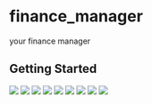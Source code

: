 # finance_manager

your finance manager

## Getting Started


![](C:/Users/Hpp/Desktop/Screenshot_2022-07-22-19-13-27-16.jpg)
![](C:/Users/Hpp/Desktop/Screenshot_2022-07-22-19-13-14-91.jpg)
![](C:/Users/Hpp/Desktop/Screenshot_2022-07-22-19-13-23-43.jpg)
![](C:/Users/Hpp/Desktop/Screenshot_2022-07-22-19-12-06-99.jpg)
![](C:/Users/Hpp/Desktop/Screenshot_2022-07-22-19-11-51-72.jpg)
![](C:/Users/Hpp/Desktop/Screenshot_2022-07-22-19-11-51-72.jpg)
![](C:/Users/Hpp/Desktop/Screenshot_2022-07-22-19-13-14-91.jpg)
![](C:/Users/Hpp/Desktop/Screenshot_2022-07-22-19-13-23-43.jpg)
![](C:/Users/Hpp/Desktop/Screenshot_2022-07-22-19-12-06-99.jpg)